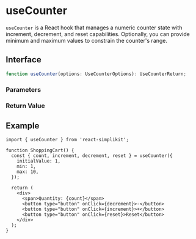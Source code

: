 # useCounter

`useCounter` is a React hook that manages a numeric counter state with increment, decrement, and reset capabilities. Optionally, you can provide minimum and maximum values to constrain the counter's range.

## Interface

```ts
function useCounter(options: UseCounterOptions): UseCounterReturn;
```

### Parameters

<Interface
  required
  name="options"
  type="UseCounterOptions"
  description="The options for the counter."
  :nested="[
    {
      name: 'options.initialValue',
      type: 'number',
      required: false,
      defaultValue: '0',
      description: 'Initial value for the counter. Defaults to 0.',
    },
    {
      name: 'options.min',
      type: 'number',
      required: false,
      description:
        'Minimum value the counter can reach. If not provided, there is no lower limit.',
    },
    {
      name: 'options.max',
      type: 'number',
      required: false,
      description:
        'Maximum value the counter can reach. If not provided, there is no upper limit.',
    },
    {
      name: 'options.step',
      type: 'number',
      required: false,
      defaultValue: '1',
      description: 'Value to increment or decrement by. Defaults to 1.',
    },
  ]"
/>

### Return Value

<Interface
  name=""
  type="UseCounterReturn"
  description="object with count value and control functions."
  :nested="[
    {
      name: 'count',
      type: 'number',
      required: false,
      description: 'The current count value.',
    },
    {
      name: 'increment',
      type: '() => void',
      required: false,
      description: 'A function to increment the count.',
    },
    {
      name: 'decrement',
      type: '() => void',
      required: false,
      description: 'A function to decrement the count.',
    },
    {
      name: 'reset',
      type: '() => void',
      required: false,
      description: 'A function to reset the count to the initial value.',
    },
    {
      name: 'setCount',
      type: '(value: number | ((prev: number) => number)) => void',
      required: false,
      description:
        'A function to set the count to a specific value or a function that returns a new value.',
    },
  ]"
/>

## Example

```tsx
import { useCounter } from 'react-simplikit';

function ShoppingCart() {
  const { count, increment, decrement, reset } = useCounter({
    initialValue: 1,
    min: 1,
    max: 10,
  });

  return (
    <div>
      <span>Quantity: {count}</span>
      <button type="button" onClick={decrement}>-</button>
      <button type="button" onClick={increment}>+</button>
      <button type="button" onClick={reset}>Reset</button>
    </div>
  );
}
```
